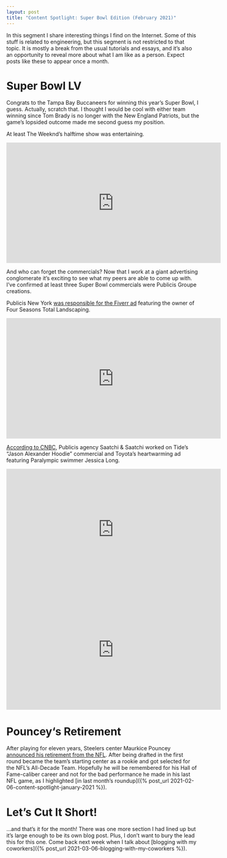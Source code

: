 ```yaml
---
layout: post
title: "Content Spotlight: Super Bowl Edition (February 2021)"
---
```


In this segment I share interesting things I find on the Internet. Some of this stuff is related to engineering, but this segment is not restricted to that topic. It is mostly a break from the usual tutorials and essays, and it’s also an opportunity to reveal more about what I am like as a person. Expect posts like these to appear once a month.

# Super Bowl LV

Congrats to the Tampa Bay Buccaneers for winning this year’s Super Bowl, I guess. Actually, scratch that. I thought I would be cool with either team winning since Tom Brady is no longer with the New England Patriots, but the game’s lopsided outcome made me second guess my position.

At least The Weeknd’s halftime show was entertaining.

<iframe width="560" height="315" src="https://www.youtube-nocookie.com/embed/9rhadTURsrw" frameborder="0" allow="accelerometer; autoplay; clipboard-write; encrypted-media; gyroscope; picture-in-picture" allowfullscreen></iframe>

And who can forget the commercials? Now that I work at a giant advertising conglomerate it’s exciting to see what my peers are able to come up with. I’ve confirmed at least three Super Bowl commercials were Publicis Groupe creations.

Publicis New York [was responsible for the Fiverr ad](https://www.businesswire.com/news/home/20210207005031/en/Fiverr-Reveals-Official-Super-Bowl-Ad-Spot-%E2%80%9COpportunity-Knocks%E2%80%9D-with-Four-Seasons-Total-Landscaping) featuring the owner of Four Seasons Total Landscaping.

<iframe width="560" height="315" src="https://www.youtube-nocookie.com/embed/XelsNvpibpQ" frameborder="0" allow="accelerometer; autoplay; clipboard-write; encrypted-media; gyroscope; picture-in-picture" allowfullscreen></iframe>

[According to CNBC](https://www.cnbc.com/2021/02/07/super-bowl-2021-commercials-live-coverage.html ), Publicis agency Saatchi & Saatchi worked on Tide’s “Jason Alexander Hoodie” commercial and Toyota’s heartwarming ad featuring Paralympic swimmer Jessica Long.

<iframe width="560" height="315" src="https://www.youtube-nocookie.com/embed/YvjuL6Bci6M" frameborder="0" allow="accelerometer; autoplay; clipboard-write; encrypted-media; gyroscope; picture-in-picture" allowfullscreen></iframe>

<iframe width="560" height="315" src="https://www.youtube-nocookie.com/embed/fqWG5_7nwyk" frameborder="0" allow="accelerometer; autoplay; clipboard-write; encrypted-media; gyroscope; picture-in-picture" allowfullscreen></iframe>

# Pouncey‘s Retirement

After playing for eleven years, Steelers center Maurkice Pouncey [announced his retirement from the NFL](https://www.steelers.com/news/pouncey-announces-his-retirement). After being drafted in the first round became the team’s starting center as a rookie and got selected for the NFL’s All-Decade Team. Hopefully he will be remembered for his Hall of Fame-caliber career and not for the bad performance he made in his last NFL game, as I highlighted [in last month’s roundup]({% post_url 2021-02-06-content-spotlight-january-2021 %}).

# Let’s Cut It Short!

...and that’s it for the month! There was one more section I had lined up but it’s large enough to be its own blog post. Plus, I don’t want to bury the lead this for this one. Come back next week when I talk about [blogging with my coworkers]({% post_url 2021-03-06-blogging-with-my-coworkers %}).
